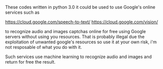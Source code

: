 These codes written in python 3.0 it could be used to use Google's online services such as 


https://cloud.google.com/speech-to-text/
https://cloud.google.com/vision/


to recognize audio and images captchas  online for free using Google servers without using you resources. That is probably illegal due the 
exploitation of unwanted google's resources so use it at your own risk, i'm not resposable of what you do with it.

Such services use machine learning to recognize audio and images and return for free the result.
